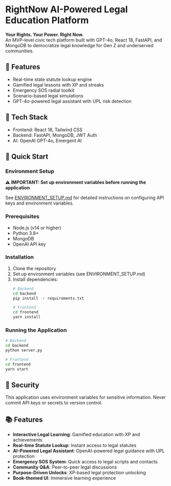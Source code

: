 # RightNow AI-Powered Legal Education Platform

**Your Rights. Your Power. Right Now.**  
An MVP-level civic tech platform built with GPT-4o, React 18, FastAPI, and MongoDB to democratize legal knowledge for Gen Z and underserved communities.

## 🌟 Features
- Real-time state statute lookup engine
- Gamified legal lessons with XP and streaks
- Emergency SOS radial toolkit
- Scenario-based legal simulations
- GPT-4o-powered legal assistant with UPL risk detection

## 🧠 Tech Stack
- Frontend: React 18, Tailwind CSS
- Backend: FastAPI, MongoDB, JWT Auth
- AI: OpenAI GPT-4o, Emergent AI

## 🚀 Quick Start

### Environment Setup
**⚠️ IMPORTANT: Set up environment variables before running the application**

See [ENVIRONMENT_SETUP.md](ENVIRONMENT_SETUP.md) for detailed instructions on configuring API keys and environment variables.

### Prerequisites
- Node.js (v14 or higher)
- Python 3.8+
- MongoDB
- OpenAI API key

### Installation
1. Clone the repository
2. Set up environment variables (see ENVIRONMENT_SETUP.md)
3. Install dependencies:
   ```bash
   # Backend
   cd backend
   pip install -r requirements.txt
   
   # Frontend
   cd frontend
   yarn install
   ```

### Running the Application
```bash
# Backend
cd backend
python server.py

# Frontend
cd frontend
yarn start
```

## 🔐 Security

This application uses environment variables for sensitive information. Never commit API keys or secrets to version control.

## 📚 Features

- **Interactive Legal Learning**: Gamified education with XP and achievements
- **Real-time Statute Lookup**: Instant access to legal statutes
- **AI-Powered Legal Assistant**: OpenAI-powered legal guidance with UPL protection
- **Emergency SOS System**: Quick access to legal scripts and contacts
- **Community Q&A**: Peer-to-peer legal discussions
- **Purpose-Driven Unlocks**: XP-based legal protection unlocking
- **Book-themed UI**: Immersive learning experience
